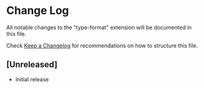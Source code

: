 # Change Log

All notable changes to the "type-format" extension will be documented in this file.

Check [Keep a Changelog](http://keepachangelog.com/) for recommendations on how to structure this file.

## [Unreleased]

- Initial release